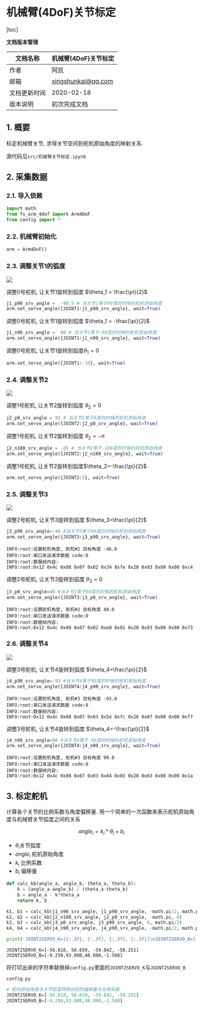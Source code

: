 # 机械臂(4DoF)关节标定

[toc]

**文档版本管理**

| 文档名称     | 机械臂(4DoF)关节标定 |
| ------------ | -------------------- |
| 作者         | 阿凯                 |
| 邮箱         | xingshunkai@qq.com   |
| 文档更新时间 | 2020-02-18           |
| 版本说明     | 初次完成文档         |

## 1. 概要

标定机械臂关节, 求得关节空间到舵机原始角度的映射关系.

源代码见`src/机械臂关节标定.ipynb`

## 2. 采集数据

### 2.1. 导入依赖


```python
import math
from fs_arm_4dof import Arm4DoF
from config import *
```

### 2.2. 机械臂初始化


```python
arm = Arm4DoF()
```

### 2.3. 调整关节1的弧度

![](./image/关节1的弧度.png)

调整0号舵机, 让关节1旋转到弧度 $\theta_1 = \frac{\pi}{2}$


```python
j1_p90_srv_angle =  -98.5 # 当关节1等于90度的时候的舵机原始角度
arm.set_servo_angle({JOINT1:j1_p90_srv_angle}, wait=True) 
```


调整0号舵机, 让关节1旋转到弧度 $\theta_1 = -\frac{\pi}{2}$


```python
j1_n90_srv_angle =  80 # 当关节1等于-90度的时候的舵机原始角度
arm.set_servo_angle({JOINT1:j1_n90_srv_angle}, wait=True)
```


调整0号舵机, 让关节1旋转到弧度$\theta_1 = 0$


```python
arm.set_servo_angle({JOINT1:-10}, wait=True)
```

### 2.4. 调整关节2

![](./image/关节2的弧度.png)

调整1号舵机, 让关节2旋转到弧度 $\theta_2=0$


```python
j2_p0_srv_angle = 93 # 当关节2等于0度的时候的舵机原始角度
arm.set_servo_angle({JOINT2:j2_p0_srv_angle}, wait=True)
```


调整1号舵机, 让关节2旋转到弧度 $\theta_2=-\pi$


```python
j2_n180_srv_angle = -85 # 当关节2等于-180度的时候的舵机原始角度
arm.set_servo_angle({JOINT2:j2_n180_srv_angle}, wait=True)
```


调整1号舵机, 让关节2旋转到弧度$\theta_2=-\frac{\pi}{2}$


```python
arm.set_servo_angle({JOINT2:5}, wait=True)
```

### 2.5. 调整关节3

![](./image/关节3的弧度.png)

调整2号舵机, 让关节3旋转到弧度 $\theta_3=\frac{\pi}{2}$


```python
j3_p90_srv_angle=-46 #当关节3等于90度的时候的舵机原始角度
arm.set_servo_angle({JOINT3:j3_p90_srv_angle}, wait=True)
```

    INFO:root:设置舵机角度, 舵机#2 目标角度 -46.0
    INFO:root:串口发送请求数据 code:8
    INFO:root:数据帧内容:
    INFO:root:0x12 0x4c 0x08 0x07 0x02 0x34 0xfe 0x20 0x03 0x00 0x00 0xc4 


调整2号舵机, 让关节3旋转到弧度 $\theta_3=0$


```python
j3_p0_srv_angle=48 #当关节3等于90度的时候的舵机原始角度
arm.set_servo_angle({JOINT3:j3_p0_srv_angle}, wait=True)
```

    INFO:root:设置舵机角度, 舵机#2 目标角度 48.0
    INFO:root:串口发送请求数据 code:8
    INFO:root:数据帧内容:
    INFO:root:0x12 0x4c 0x08 0x07 0x02 0xe0 0x01 0x20 0x03 0x00 0x00 0x73 

### 2.6. 调整关节4

![](./image/关节4的弧度.png)

调整3号舵机, 让关节4旋转到弧度 $\theta_4=\frac{\pi}{2}$


```python
j4_p90_srv_angle=-93 #当关节4等于90度的时候的舵机原始角度
arm.set_servo_angle({JOINT4:j4_p90_srv_angle}, wait=True)
```

    INFO:root:设置舵机角度, 舵机#3 目标角度 -93.0
    INFO:root:串口发送请求数据 code:8
    INFO:root:数据帧内容:
    INFO:root:0x12 0x4c 0x08 0x07 0x03 0x5e 0xfc 0x26 0x07 0x00 0x00 0xf7 


调整3号舵机, 让关节4旋转到弧度 $\theta_4=-\frac{\pi}{2}$


```python
j4_n90_srv_angle=90 #当关节4等于-90度的时候的舵机原始角度
arm.set_servo_angle({JOINT4:j4_n90_srv_angle}, wait=True)
```

    INFO:root:设置舵机角度, 舵机#3 目标角度 90.0
    INFO:root:串口发送请求数据 code:8
    INFO:root:数据帧内容:
    INFO:root:0x12 0x4c 0x08 0x07 0x03 0x84 0x03 0x20 0x03 0x00 0x00 0x1a 


## 3. 标定舵机

计算各个关节的比例系数与角度偏移量. 用一个简单的一次函数来表示舵机原始角度与机械臂关节弧度之间的关系

$$
angle_i = k_i*\theta_{i} + b_i
$$

* $\theta_i$关节弧度
* $angle_i$ 舵机原始角度
* $k_i$ 比例系数
* $b_i$ 偏移量


```python
def calc_kb(angle_a, angle_b, theta_a, theta_b):
    k = (angle_a-angle_b) / (theta_a-theta_b)
    b = angle_a - k*theta_a
    return k, b
```


```python
k1, b1 = calc_kb(j1_n90_srv_angle, j1_p90_srv_angle, -math.pi/2, math.pi/2)
k2, b2 = calc_kb(j2_n180_srv_angle, j2_p0_srv_angle, -math.pi, 0)
k3, b3 = calc_kb(j3_p0_srv_angle, j3_p90_srv_angle, 0, math.pi/2)
k4, b4 = calc_kb(j4_n90_srv_angle, j4_p90_srv_angle, -math.pi/2, math.pi/2)
```


```python
print('JOINT2SERVO_K=[{:.3f}, {:.3f}, {:.3f}, {:.3f}]\nJOINT2SERVO_B=[{:.3f},{:.3f},{:.3f},{:.3f}]'.format(k1, k2, k3, k4, b1, b2, b3, b4))
```

    JOINT2SERVO_K=[-56.818, 56.659, -59.842, -58.251]
    JOINT2SERVO_B=[-9.250,93.000,48.000,-1.500]


将打印出来的字符串替换掉`config.py`里面的`JOINT2SERVO_K`与`JOINT2SERVO_B`

`config.py`
```python
# 舵机原始角度与关节弧度转换对应的偏移量与比例系数
JOINT2SERVO_K=[-56.818, 56.659, -59.842, -58.251]
JOINT2SERVO_B=[-9.250,93.000,48.000,-1.500]
```
